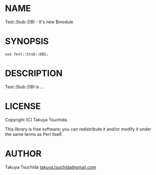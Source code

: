 # NAME

Test::Stub::DBI - It's new $module

# SYNOPSIS

    use Test::Stub::DBI;

# DESCRIPTION

Test::Stub::DBI is ...

# LICENSE

Copyright (C) Takuya Tsuchida.

This library is free software; you can redistribute it and/or modify
it under the same terms as Perl itself.

# AUTHOR

Takuya Tsuchida <takuya.tsuchida@gmail.com>
